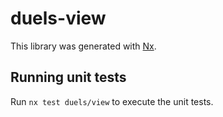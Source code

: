 # duels-view

This library was generated with [Nx](https://nx.dev).

## Running unit tests

Run `nx test duels/view` to execute the unit tests.
